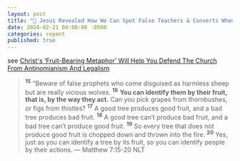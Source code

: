 ```yaml
---
layout: post
title: "🍎 Jesus Revealed How We Can Spot False Teachers & Converts When He Said “You will recognize them by their fruits.”"
date: 2024-02-21 04:00:00 -0500
categories: repent
published: true
---
```


see [Christ's ‘Fruit-Bearing Metaphor’ Will Help You Defend The Church From Antinomianism And Legalism](https://sevenshepherd.github.io/fruit-bearing/#oden)

> <sup style="font-weight:bold;">15</sup> “Beware of false prophets who come disguised as harmless sheep but are really vicious wolves. <sup style="font-weight:bold;">16</sup> **You can identify them by their fruit, that is, by the way they act.** Can you pick grapes from thornbushes, or figs from thistles? <sup style="font-weight:bold;">17</sup> A good tree produces good fruit, and a bad tree produces bad fruit. <sup style="font-weight:bold;">18</sup> A good tree can’t produce bad fruit, and a bad tree can’t produce good fruit. <sup style="font-weight:bold;">19</sup> So every tree that does not produce good fruit is chopped down and thrown into the fire. <sup style="font-weight:bold;">20</sup> Yes, just as you can identify a tree by its fruit, so you can identify people by their actions. &mdash; Matthew 7:15-20 NLT

<script>
    var refTagger = {
        settings: {
            bibleVersion: 'ESV'
        }
    }; 

    (function(d, t) {
        var n=d.querySelector('[nonce]');
        refTagger.settings.nonce = n && (n.nonce||n.getAttribute('nonce'));
        var g = d.createElement(t), s = d.getElementsByTagName(t)[0];
        g.src = 'https://api.reftagger.com/v2/RefTagger.js';
        g.nonce = refTagger.settings.nonce;
        s.parentNode.insertBefore(g, s);
    }(document, 'script'));
</script>
